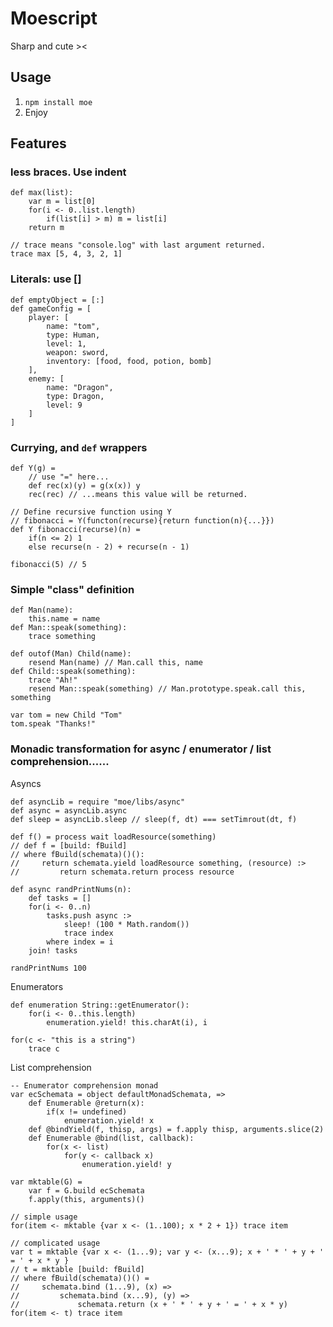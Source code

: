 Moescript
==============
Sharp and cute ><

Usage
-----------------

  1. `npm install moe`
  2. Enjoy

Features
-----------------
### less braces. Use indent

	def max(list):
		var m = list[0]
		for(i <- 0..list.length)
			if(list[i] > m) m = list[i]
		return m

	// trace means "console.log" with last argument returned.
	trace max [5, 4, 3, 2, 1]

### Literals: use []
	def emptyObject = [:]
	def gameConfig = [
		player: [
			name: "tom",
			type: Human,
			level: 1,
			weapon: sword,
			inventory: [food, food, potion, bomb]
		],
		enemy: [
			name: "Dragon",
			type: Dragon,
			level: 9
		]
	]

### Currying, and `def` wrappers
	def Y(g) =
		// use "=" here...
		def rec(x)(y) = g(x(x)) y
		rec(rec) // ...means this value will be returned.

	// Define recursive function using Y
	// fibonacci = Y(functon(recurse){return function(n){...}})
	def Y fibonacci(recurse)(n) =
		if(n <= 2) 1
		else recurse(n - 2) + recurse(n - 1)

	fibonacci(5) // 5

### Simple "class" definition
	def Man(name):
		this.name = name
	def Man::speak(something):
		trace something

	def outof(Man) Child(name):
		resend Man(name) // Man.call this, name
	def Child::speak(something):
		trace "Ah!"
		resend Man::speak(something) // Man.prototype.speak.call this, something

	var tom = new Child "Tom"
	tom.speak "Thanks!"

### Monadic transformation for async / enumerator / list comprehension......
Asyncs

	def asyncLib = require "moe/libs/async"
	def async = asyncLib.async
	def sleep = asyncLib.sleep // sleep(f, dt) === setTimrout(dt, f)

	def f() = process wait loadResource(something)
	// def f = [build: fBuild]
	// where fBuild(schemata)()():
	//     return schemata.yield loadResource something, (resource) :>
	//         return schemata.return process resource

	def async randPrintNums(n):
		def tasks = []
		for(i <- 0..n)
			tasks.push async :>
				sleep! (100 * Math.random())
				trace index
			where index = i
		join! tasks

	randPrintNums 100

Enumerators

	def enumeration String::getEnumerator():
		for(i <- 0..this.length)
			enumeration.yield! this.charAt(i), i

	for(c <- "this is a string")
		trace c

List comprehension

	-- Enumerator comprehension monad
	var ecSchemata = object defaultMonadSchemata, => 
		def Enumerable @return(x):
			if(x != undefined)
				enumeration.yield! x
		def @bindYield(f, thisp, args) = f.apply thisp, arguments.slice(2)
		def Enumerable @bind(list, callback):
			for(x <- list) 
				for(y <- callback x)
					enumeration.yield! y

	var mktable(G) =
		var f = G.build ecSchemata
		f.apply(this, arguments)()

	// simple usage
	for(item <- mktable {var x <- (1..100); x * 2 + 1}) trace item
	
	// complicated usage
	var t = mktable {var x <- (1...9); var y <- (x...9); x + ' * ' + y + ' = ' + x * y }
	// t = mktable [build: fBuild]
	// where fBuild(schemata)()() =
	//     schemata.bind (1...9), (x) =>
	//         schemata.bind (x...9), (y) =>
	//             schemata.return (x + ' * ' + y + ' = ' + x * y)
	for(item <- t) trace item
